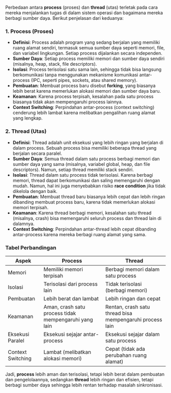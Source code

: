 Perbedaan antara **process** (proses) dan **thread** (utas) terletak pada cara mereka menjalankan tugas di dalam sistem operasi dan bagaimana mereka berbagi sumber daya. Berikut penjelasan dari keduanya:

### 1. **Process (Proses)**
- **Definisi**: Process adalah program yang sedang berjalan yang memiliki ruang alamat sendiri, termasuk semua sumber daya seperti memori, file, dan variabel lingkungan. Setiap process dijalankan secara independen.
- **Sumber Daya**: Setiap process memiliki memori dan sumber daya sendiri (misalnya, heap, stack, file descriptors).
- **Isolasi**: Process terisolasi satu sama lain, sehingga tidak bisa langsung berkomunikasi tanpa menggunakan mekanisme komunikasi antar-process (IPC, seperti pipes, sockets, atau shared memory).
- **Pembuatan**: Membuat process baru disebut **forking**, yang biasanya lebih berat karena memerlukan alokasi memori dan sumber daya baru.
- **Keamanan**: Karena process terpisah, kesalahan pada satu process biasanya tidak akan mempengaruhi process lainnya.
- **Context Switching**: Perpindahan antar-process (context switching) cenderung lebih lambat karena melibatkan pengalihan ruang alamat yang lengkap.

### 2. **Thread (Utas)**
- **Definisi**: Thread adalah unit eksekusi yang lebih ringan yang berjalan di dalam process. Sebuah process bisa memiliki beberapa thread yang berjalan secara paralel.
- **Sumber Daya**: Semua thread dalam satu process berbagi memori dan sumber daya yang sama (misalnya, variabel global, heap, dan file descriptors). Namun, setiap thread memiliki stack sendiri.
- **Isolasi**: Thread dalam satu process tidak terisolasi. Karena berbagi memori, thread dapat berkomunikasi dan saling memengaruhi dengan mudah. Namun, hal ini juga menyebabkan risiko **race condition** jika tidak dikelola dengan baik.
- **Pembuatan**: Membuat thread baru biasanya lebih cepat dan lebih ringan dibanding membuat process baru, karena tidak memerlukan alokasi memori terpisah.
- **Keamanan**: Karena thread berbagi memori, kesalahan satu thread (misalnya, crash) bisa memengaruhi seluruh process dan thread lain di dalamnya.
- **Context Switching**: Perpindahan antar-thread lebih cepat dibanding antar-process karena mereka berbagi ruang alamat yang sama.

### Tabel Perbandingan

| Aspek                   | Process                         | Thread                         |
|-------------------------|----------------------------------|---------------------------------|
| Memori                  | Memiliki memori terpisah         | Berbagi memori dalam satu process |
| Isolasi                 | Terisolasi dari process lain     | Tidak terisolasi (berbagi memori)|
| Pembuatan               | Lebih berat dan lambat           | Lebih ringan dan cepat          |
| Keamanan                | Aman, crash satu process tidak mempengaruhi yang lain | Rentan, crash satu thread bisa mempengaruhi process lain |
| Eksekusi Paralel        | Eksekusi sejajar antar-process   | Eksekusi sejajar dalam satu process |
| Context Switching       | Lambat (melibatkan alokasi memori) | Cepat (tidak ada perubahan ruang alamat) |

Jadi, **process** lebih aman dan terisolasi, tetapi lebih berat dalam pembuatan dan pengelolaannya, sedangkan **thread** lebih ringan dan efisien, tetapi berbagi sumber daya sehingga lebih rentan terhadap masalah sinkronisasi.